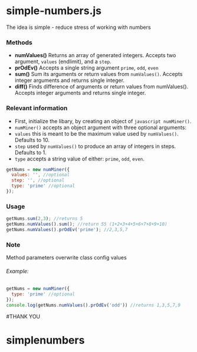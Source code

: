 # simple-numbers.js

The idea is simple - reduce stress of working with numbers

### Methods

* **numValues()**  Returns an array of generated integers. Accepts two argument, `values` (endlimit), and a `step`.
* **prOdEv()** Accepts a single string argument `prime`, `odd`, `even`
* **sum()** Sum its arguments or return values from `numValues()`. Accepts integer arguments and returns single integer.
* **diff()** Finds difference of arguments or return values from numValues(). Accepts integer arguments and returns single integer.

### Relevant information
* First, initialize the libary, by creating an object of `javascript numMiner()`.
* `numMiner()` accepts an object argument with three optional arguments:
* `values` this is meant to be the maximum value used by `numValues()`. Defaults to 10.
* `step` used by `numValues()` to produce an array of integers in steps. Defaults to 1.
* `type` accepts a string value of either: `prime`, `odd`, `even`.


```javascript
getNums = new numMiner({
  values: '', //optional
  step: '', //optional
  type: 'prime' //optional
});
```

### Usage
```javascript
getNums.sum(2,3); //returns 5
getNums.numValues().sum(); //return 55 (1+2+3+4+5+6+7+8+9+10)
getNums.numValues().prOdEv('prime'); //2,3,5,7
```
### Note
Method parameters overwrite class config values
###### Example:
```javascript
getNums = new numMiner({
  type: 'prime' //optional
});
console.log(getNums.numValues().prOdEv('odd')) //returns 1,3,5,7,9
```
#THANK YOU
# simplenumbers